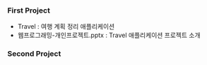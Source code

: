 ### First Project

- Travel : 여행 계획 정리 애플리케이션
- 웹프로그래밍-개인프로젝트.pptx : Travel 애플리케이션 프로젝트 소개


### Second Project
